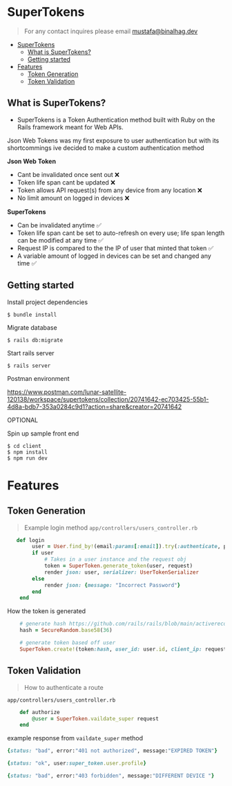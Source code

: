 # SuperTokens

> For any contact inquires please email mustafa@binalhag.dev

- [SuperTokens](#supertokens)
  - [What is SuperTokens?](#what-is-supertokens)
  - [Getting started](#getting-started)
- [Features](#features)
  - [Token Generation](#token-generation)
  - [Token Validation](#token-validation)

## What is SuperTokens?

- SuperTokens is a Token Authentication method built with Ruby on the Rails framework meant for Web APIs.

Json Web Tokens was my first exposure to user authentication but with its shortcommings ive decided to make a custom authentication method

**Json Web Token**

- Cant be invalidated once sent out ❌
- Token life span cant be updated ❌
- Token allows API request(s) from any device from any location ❌
- No limit amount on logged in devices ❌

**SuperTokens**

- Can be invalidated anytime ✅
- Token life span cant be set to auto-refresh on every use; life span length can be modified at any time ✅
- Request IP is compared to the the IP of user that minted that token ✅
- A variable amount of logged in devices can be set and changed any time ✅


## Getting started
<p id="Gettingstarted">

Install project dependencies

    $ bundle install

Migrate database

    $ rails db:migrate

Start rails server

    $ rails server

<p id="api">
Postman environment

https://www.postman.com/lunar-satellite-120138/workspace/supertokens/collection/20741642-ec703425-55b1-4d8a-bdb7-353a0284c9d1?action=share&creator=20741642

OPTIONAL

Spin up sample front end

    $ cd client
    $ npm install
    $ npm run dev
    
<p id="Features">

# Features

## Token Generation
<p id="TokenGeneration">

> Example login method `app/controllers/users_controller.rb`

```ruby
   def login
        user = User.find_by!(email:params[:email]).try(:authenticate, params[:password])
        if user
            # Takes in a user instance and the request obj
            token = SuperToken.generate_token(user, request)
            render json: user, serializer: UserTokenSerializer
        else
            render json: {message: "Incorrect Password"}
        end
    end
```

How the token is generated

```ruby
    # generate hash https://github.com/rails/rails/blob/main/activerecord/lib/active_record/secure_token.rb
    hash = SecureRandom.base58(36)

    # generate token based off user
    SuperToken.create!(token:hash, user_id: user.id, client_ip: request.remote_ip, agent: request.user_agent, expiry: Time.now)

```

## Token Validation
<p id="TokenValidation">

> How to authenticate a route

`app/controllers/users_controller.rb`

```ruby
    def authorize
        @user = SuperToken.vaildate_super request
    end
```

example response from `vaildate_super` method

```ruby
{status: "bad", error:"401 not authorized", message:"EXPIRED TOKEN"}

{status: "ok", user:super_token.user.profile}

{status: "bad", error:"403 forbidden", message:"DIFFERENT DEVICE "}
```
